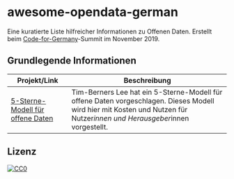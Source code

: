 # awesome-opendata-german
Eine kuratierte Liste hilfreicher Informationen zu Offenen Daten. Erstellt beim [Code-for-Germany](https://codefor.de)-Summit im November 2019.

## Grundlegende Informationen
| Projekt/Link | Beschreibung |
|--------------|--------------|
| [5-Sterne-Modell für offene Daten](https://5stardata.info/de)|Tim-Berners Lee hat ein 5-Sterne-Modell für offene Daten vorgeschlagen. Dieses Modell wird hier mit Kosten und Nutzen für Nutzer*innen und Herausgeber*innen vorgestellt.|

## Lizenz

[![CC0](http://mirrors.creativecommons.org/presskit/buttons/88x31/svg/cc-zero.svg)](https://creativecommons.org/publicdomain/zero/1.0/)
